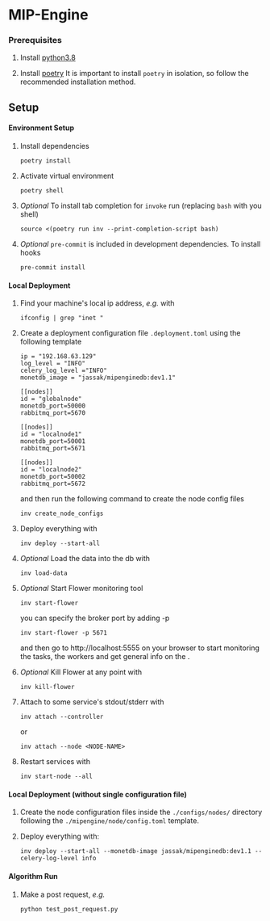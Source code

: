 # MIP-Engine

### Prerequisites

1. Install [python3.8](https://www.python.org/downloads/ "python3.8")

1. Install [poetry](https://python-poetry.org/ "poetry")
   It is important to install `poetry` in isolation, so follow the
   recommended installation method.

## Setup

#### Environment Setup

1. Install dependencies

   ```
   poetry install
   ```

1. Activate virtual environment

   ```
   poetry shell
   ```

1. _Optional_ To install tab completion for `invoke` run (replacing `bash` with you shell)

   ```
   source <(poetry run inv --print-completion-script bash)
   ```

1. _Optional_ `pre-commit` is included in development dependencies. To install hooks

   ```
   pre-commit install
   ```

#### Local Deployment

1. Find your machine's local ip address, _e.g._ with

   ```
   ifconfig | grep "inet "
   ```

1. Create a deployment configuration file `.deployment.toml` using the following template

   ```
   ip = "192.168.63.129"
   log_level = "INFO"
   celery_log_level ="INFO"
   monetdb_image = "jassak/mipenginedb:dev1.1"

   [[nodes]]
   id = "globalnode"
   monetdb_port=50000
   rabbitmq_port=5670

   [[nodes]]
   id = "localnode1"
   monetdb_port=50001
   rabbitmq_port=5671

   [[nodes]]
   id = "localnode2"
   monetdb_port=50002
   rabbitmq_port=5672
   ```

   and then run the following command to create the node config files

   ```
   inv create_node_configs
   ```

1. Deploy everything with

   ```
   inv deploy --start-all
   ```

1. _Optional_ Load the data into the db with

   ```
   inv load-data
   ```

1. _Optional_ Start Flower monitoring tool

     ```
     inv start-flower
     ```
     you can specify the broker port by adding -p <PORT-NUMBER>

     ```
     inv start-flower -p 5671
     ```

     and then go to http://localhost:5555 on your browser to start monitoring the tasks, the workers and get general info on the .

1. _Optional_ Kill Flower at any point with

     ```
     inv kill-flower
     ```

1. Attach to some service's stdout/stderr with

   ```
   inv attach --controller
   ```

   or

   ```
   inv attach --node <NODE-NAME>
   ```

1. Restart services with

   ```
   inv start-node --all
   ```

#### Local Deployment (without single configuration file)

1. Create the node configuration files inside the `./configs/nodes/` directory following the `./mipengine/node/config.toml` template.

1. Deploy everything with:

   ```
   inv deploy --start-all --monetdb-image jassak/mipenginedb:dev1.1 --celery-log-level info
   ```

#### Algorithm Run

1. Make a post request, _e.g._
   ```
   python test_post_request.py
   ```
